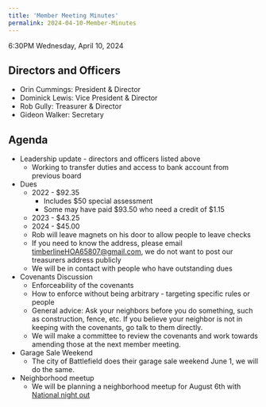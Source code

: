 ```yaml
---
title: 'Member Meeting Minutes'
permalink: 2024-04-10-Member-Minutes
---
```


6:30PM Wednesday, April 10, 2024

## Directors and Officers
- Orin Cummings: President & Director
- Dominick Lewis: Vice President & Director
- Rob Gully: Treasurer & Director
- Gideon Walker: Secretary

## Agenda
- Leadership update - directors and officers listed above
  - Working to transfer duties and access to bank account from previous board
- Dues
  - 2022 - $92.35
    - Includes $50 special assessment
    - Some may have paid $93.50 who need a credit of $1.15
  - 2023 - $43.25
  - 2024 - $45.00
  - Rob will leave magnets on his door to allow people to leave checks
  - If you need to know the address, please email timberlineHOA65807@gmail.com, we do not want to post our treasurers address publicly
  - We will be in contact with people who have outstanding dues
- Covenants Discussion
  - Enforceability of the covenants
  - How to enforce without being arbitrary - targeting specific rules or people
  - General advice: Ask your neighbors before you do something, such as construction, fence, etc. If you believe your neighbor is not in keeping with the covenants, go talk to them directly.
  - We will make a committee to review the covenants and work towards amending those at the next member meeting.
- Garage Sale Weekend
  - The city of Battlefield does their garage sale weekend June 1, we will do the same.
- Neighborhood meetup
  - We will be planning a neighborhood meetup for August 6th with [National night out](https://nationaltoday.com/national-night-out/)

